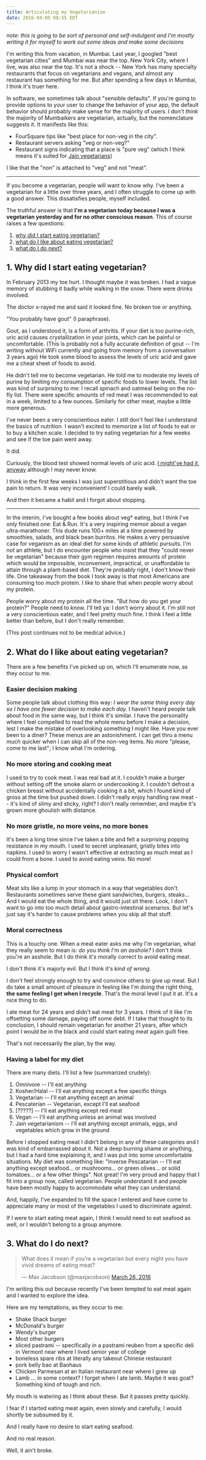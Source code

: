 ```yaml
---
title: Articulating my Vegetarianism
date: 2016-04-05 08:55 EDT
---
```


*note: this is going to be sort of personal and self-indulgent and I'm mostly writing it for myself to work out some ideas and make some decisions*

I'm writing this from vacation, in Mumbai.
Last year, I googled "best vegetarian cities" and Mumbai was near the top.
New York City, where I live, was also near the top.
It's not a shock -- New York has many specialty restaurants that focus on vegetarians and vegans, and almost any restaurant has something for me.
But after spending a few days in Mumbai, I think it's truer here.

In software, we sometimes talk about "sensible defaults".
If you're going to provide options to your user to change the behavior of your app, the default behavior should probably make sense for the majority of users.
I don't *think* the majority of Mumbaikers are vegetarian, actually, but the nomenclature suggests it.
It manifests like this:

* FourSquare tips like "best place for non-veg in the city".
* Restaurant servers asking "veg or non-veg?"
* Restaurant signs indicating that a place is "pure veg" (which I think means it's suited for [Jain vegetarians](https://en.wikipedia.org/wiki/Jain_vegetarianism))

I like that the "non" is attached to "veg" and not "meat".

<hr class='fancy' />

If you become a vegetarian, people will want to know why.
I've been a vegetarian for a little over three years, and I often struggle to come up with a good answer.
This dissatisfies people, myself included.

The truthful answer is that **I'm a vegetarian today because I was a vegetarian yesterday and for no other conscious reason**.
This of course raises a few questions:

1. [why did I start eating vegetarian?](#1-why-did-i-start-eating-vegetarian)
1. [what do I like about eating vegetarian?](#2-what-do-i-like-about-eating-vegetarian)
1. [what do I do next?](#3-what-do-i-do-next)

## 1. Why did I start eating vegetarian?

In February 2013 my toe hurt.
I thought maybe it was broken.
I had a vague memory of stubbing it badly while walking in the snow.
There were drinks involved.

The doctor x-rayed me and said it looked fine.
No broken toe or anything.

"You probably have gout" (I paraphrase).

Gout, as I understood it, is a form of arthritis.
If your diet is too purine-rich, uric acid causes crystallization in your joints, which can be painful or uncomfortable.
(This is probably not a fully accurate definition of gout -- I'm writing without WiFi currently and going from memory from a conversation 3 years ago)
He took some blood to assess the levels of uric acid and gave me a cheat sheet of foods to avoid.

He didn't tell me to become vegetarian.
He told me to moderate my levels of purine by limiting my consumption of specific foods to lower levels.
The list was kind of surprising to me: I recall spinach and oatmeal being on the no-fly list.
There were specific amounts of red meat I was recommended to eat in a week, limited to a few ounces.
Similarly for other meat, maybe a little more generous.

I've never been a very conscientious eater.
I still don't feel like I understand the basics of nutrition.
I wasn't excited to memorize a list of foods to eat or to buy a kitchen scale.
I decided to try eating vegetarian for a few weeks and see if the toe pain went away.

It did.

Curiously, the blood test showed normal levels of uric acid.
[I might've had it, anyway](https://en.wikipedia.org/wiki/Gout#Blood_tests) although I may never know.

I think in the first few weeks I was just superstitious and didn't want the toe pain to return.
It was very inconvenient!
I could barely walk.

And then it became a habit and I forgot about stopping.

<hr class='fancy' />

In the interim, I've bought a few books about veg* eating, but I think I've only finished one: Eat & Run.
It's a very inspiring memoir about a vegan ultra-marathoner.
This dude runs 100+ miles at a time powered by smoothies, salads, and black bean burritos.
He makes a very persuasive case for veganism as an ideal diet for some kinds of athletic pursuits.
I'm not an athlete, but I do encounter people who insist that they "could never be vegetarian" because their gym regimen requires amounts of protein which would be impossible, inconvenient, impractical, or unaffordable to attain through a plant-based diet.
They're probably right, I don't know their life.
One takeaway from the book I took away is that most Americans are consuming too much protein.
I like to share that when people worry about my protein.

People worry about my protein all the time.
"But how do you get your protein?"
People need to know.
I'll tell ya: I don't worry about it.
I'm still not a very conscientious eater, and I feel pretty much fine.
I think I feel a little better than before, but I don't really remember.

(This post continues not to be medical advice.)

## 2. What do I like about eating vegetarian?

There are a few benefits I've picked up on, which I'll enumerate now, as they occur to me.

### Easier decision making

Some people talk about clothing this way: *I wear the same thing every day so I have one fewer decision to make each day.*
I haven't heard people talk about food in the same way, but I think it's similar.
I have the personality where I feel compelled to read the whole menu before I make a decision, lest I make the mistake of overlooking something I might like.
Have you ever been to a diner?
These menus are an astonishment.
I can get thru a menu much quicker when I can skip all of the non-veg items.
No more "please, come to me last"; I know what I'm ordering.

### No more storing and cooking meat

I used to try to cook meat.
I was real bad at it.
I couldn't make a burger without setting off the smoke alarm or undercooking it.
I couldn't defrost a chicken breast without accidentally cooking it a bit, which I found kind of gross at the time but pushed down.
I didn't really enjoy handling raw meat -- it's kind of slimy and sticky, right?
I don't really remember, and maybe it's grown more ghoulish with distance.

### No more gristle, no more veins, no more bones

It's been a long time since I've taken a bite and felt a surprising popping resistance in my mouth.
I used to secret unpleasant, gristly bites into napkins.
I used to worry I wasn't effective at extracting as much meat as I could from a bone.
I used to avoid eating veins.
No more!

### Physical comfort

Meat sits like a lump in your stomach in a way that vegetables don't.
Restaurants sometimes serve these giant sandwiches, burgers, steaks...
And I would eat the whole thing, and it would just sit there.
Look, I don't want to go into too much detail about gastro-intestinal scenarios.
But let's just say it's harder to cause problems when you skip all that stuff.

### Moral correctness

This is a touchy one.
When a meat eater asks me why I'm vegetarian, what they really seem to mean is: *do you think I'm an asshole?*
I don't think you're an asshole.
But I do think it's morally correct to avoid eating meat.

I don't think it's majorly evil.
But I think it's *kind of wrong*.

I don't feel strongly enough to try and convince others to give up meat.
But I do take a small amount of pleasure in feeling like I'm doing the right thing, **the same feeling I get when I recycle**.
That's the moral level I put it at.
It's a nice thing to do.

I ate meat for 24 years and didn't eat meat for 3 years.
I think of it like I'm offsetting some damage, paying off some debt.
If I take that thought to its conclusion, I should remain vegetarian for another 21 years, after which point I would be in the black and could start eating meat again guilt free.

That's not necessarily the plan, by the way.

### Having a label for my diet

There are many diets. I'll list a few (summarized crudely):

1. Omnivore -- I'll eat anything
1. Kosher/Halal -- I'll eat anything except a few specific things
1. Vegetarian -- I'll eat anything except an animal
1. Pescaterian -- Vegetarian, except I'll eat seafood
1. [?????] -- I'll eat anything except red meat
1. Vegan -- I'll eat anything unless an animal was involved
1. Jain vegetarianism -- I'll eat anything except animals, eggs, and vegetables which grow in the ground

Before I stopped eating meat I didn't belong in any of these categories and I was kind of embarrassed about it.
Not a deep burning shame or anything, but I had a hard time explaining it, and I was put into some uncomfortable situations.
My diet was something like: "Inverse Pescatarian -- I'll eat anything except seafood... or mushrooms... or green olives... or solid tomatoes... or a few other things".
Not great!
I'm very proud and happy that I fit into a group now, called vegetarian.
People understand it and people have been mostly happy to accommodate what they can understand.

And, happily, I've expanded to fill the space I entered and have come to appreciate many or most of the vegetables I used to discriminate against.

If I were to start eating meat again, I think I would need to eat seafood as well, or I wouldn't belong to a group anymore.

## 3. What do I do next?

<blockquote class="twitter-tweet" data-lang="en"><p lang="en" dir="ltr">What does it mean if you’re a vegetarian but every night you have vivid dreams of eating meat?</p>&mdash; Max Jacobson (@maxjacobson) <a href="https://twitter.com/maxjacobson/status/713525209907728385">March 26, 2016</a></blockquote>

I'm writing this out because recently I've been tempted to eat meat again and I wanted to explore the idea.

Here are my temptations, as they occur to me:

* Shake Shack burger
* McDonald's burger
* Wendy's burger
* Most other burgers
* sliced pastrami -- specifically in a pastrami reuben from a specific deli in Vermont near where I lived senior year of college
* boneless spare ribs at literally any takeout Chinese restaurant
* pork belly bao at Baohaus
* Chicken Parmesan at an Italian restaurant near where I grew up
* Lamb ... in some context?
   I forget when I ate lamb.
   Maybe it was goat?
   Something kind of tough and rich.

My mouth is watering as I think about these.
But it passes pretty quickly.

I fear if I started eating meat again, even slowly and carefully, I would shortly be subsumed by it.

And I really have no desire to start eating seafood.

And no real reason.

Well, it ain't broke.
